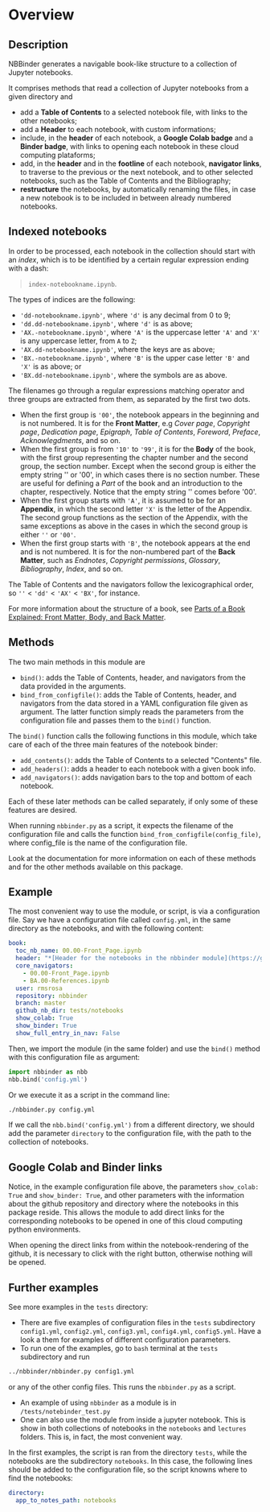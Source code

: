 # Overview

## Description

NBBinder generates a navigable book-like structure to a collection of Jupyter notebooks.

It comprises methods that read a collection of Jupyter notebooks from a given directory and

- add a **Table of Contents** to a selected notebook file, with links to the other notebooks;
- add a **Header** to each notebook, with custom informations;
- include, in the **header** of each notebook, a **Google Colab badge** and a **Binder badge**, with links to opening each notebook in these cloud computing plataforms;
- add, in the **header** and in the **footline** of each notebook, **navigator links**, to traverse  to the previous or the next notebook, and to other selected notebooks, such as the Table of Contents and the Bibliography;
- **restructure** the notebooks, by automatically renaming the files, in case a new notebook is to be included in between already numbered notebooks.

## Indexed notebooks

In order to be processed, each notebook in the collection should start with an *index*, which is to be identified by a certain regular expression ending with a dash:

> `index-notebookname.ipynb`.

The types of indices are the following:

- `'dd-notebookname.ipynb'`, where `'d'` is any decimal from 0 to 9;
- `'dd.dd-notebookname.ipynb'`, where `'d'` is as above;
- `'AX.-notebookname.ipynb'`, where `'A'` is the uppercase letter `'A'` and `'X'` is any uppercase letter, from `A` to `Z`;
- `'AX.dd-notebookname.ipynb'`, where the keys are as above;
- `'BX.-notebookname.ipynb'`, where `'B'` is the upper case letter `'B'` and `'X'` is as above; or
- `'BX.dd-notebookname.ipynb'`, where the symbols are as above.

The filenames go through a regular expressions matching operator and three groups are extracted from them, as separated by the first two dots.

- When the first group is `'00'`, the notebook appears in the beginning and is not numbered. It is for the **Front Matter**, e.g *Cover page*, *Copyright page*, *Dedication page*, *Epigraph*, *Table of Contents*, *Foreword*, *Preface*, *Acknowlegdments*, and so on.
- When the first group is from `'10'` to `'99'`, it is for the **Body** of the book, with the first group representing the chapter number and the second group, the section number. Except when the second group is either the empty string '' or '00', in which cases there is no section number. These are useful for defining a *Part* of the book and an introduction to the chapter, respectively. Notice that the empty string '' comes before '00'.
- When the first group starts with `'A'`, it is assumed to be for an **Appendix**, in which the second letter `'X'` is the letter of the Appendix. The second group functions as the section of the Appendix, with the same exceptions as above in the cases in which the second group is either `''` or `'00'`.
- When the first group starts with `'B'`, the notebook appears at the end and is not numbered. It is for the non-numbered part of the **Back Matter**, such as  *Endnotes*, *Copyright permissions*, *Glossary*, *Bibliography*, *Index*, and so on.

The Table of Contents and the navigators follow the lexicographical order, so `''` < `'dd'` < `'AX'` < `'BX'`, for instance.

For more information about the structure of a book, see [Parts of a Book Explained: Front Matter, Body, and Back Matter](https://blog.reedsy.com/front-matter-back-matter-book/).

## Methods

The two main methods in this module are

- `bind()`: adds the Table of Contents, header, and navigators from the data provided in the arguments.
- `bind_from_configfile()`: adds the Table of Contents, header, and navigators from the data stored in a YAML configuration file given as argument.
The latter function simply reads the parameters from the configuration file and passes them to the `bind()` function.

The `bind()` function calls the following functions in this module, which take care of each of the three main features of the notebook binder:

- `add_contents()`: adds the Table of Contents to a selected "Contents" file.
- `add_headers()`: adds a header to each notebook with a given book info.
- `add_navigators()`: adds navigation bars to the top and bottom of each notebook.

Each of these later methods can be called separately, if only some of these features are desired.

When running `nbbinder.py` as a script, it expects the filename of the configuration file and calls the function `bind_from_configfile(config_file)`, where config_file is the name of the configuration file.

Look at the documentation for more information on each of these methods and for the other methods available on this package.

## Example

The most convenient way to use the module, or script, is via a configuration file. Say we have a configuration file called `config.yml`, in the same directory as the notebooks, and with the following content:

```yaml
book:
  toc_nb_name: 00.00-Front_Page.ipynb
  header: "*[Header for the notebooks in the nbbinder module](https://github.com/rmsrosa/nbbinder)*"
  core_navigators:
    - 00.00-Front_Page.ipynb
    - BA.00-References.ipynb
  user: rmsrosa
  repository: nbbinder
  branch: master
  github_nb_dir: tests/notebooks
  show_colab: True
  show_binder: True
  show_full_entry_in_nav: False
```

Then, we import the module (in the same folder) and use the `bind()` method with this configuration file as argument:

```python
import nbbinder as nbb
nbb.bind('config.yml')
```

Or we execute it as a script in the command line:

```bash
./nbbinder.py config.yml
```

If we call the `nbb.bind('config.yml')` from a different directory, we should add the parameter `directory` to the configuration file, with the path to the collection of notebooks.

## Google Colab and Binder links

Notice, in the example configuration file above, the parameters `show_colab: True` and `show_binder: True`, and other parameters with the information about the github repository and directory where the notebooks in this package reside. This allows the module to add direct links for the corresponding notebooks to be opened in one of this cloud computing python environments.

When opening the direct links from within the notebook-rendering of the github, it is necessary to click with the right button, otherwise nothing will be opened.

## Further examples

See more examples in the `tests` directory:

- There are five examples of configuration files in the `tests` subdirectory `config1.yml`, `config2.yml`, `config3.yml`, `config4.yml`, `config5.yml`. Have a look a them for examples of different configuration parameters.
- To run one of the examples, go to `bash` terminal at the `tests` subdirectory and run

```bash
../nbbinder/nbbinder.py config1.yml
```

or any of the other config files. This runs the `nbbinder.py` as a script.

- An example of using `nbbinder` as a module is in `/tests/notebinder_test.py`
- One can also use the module from inside a jupyter notebook. This is show in both collections of notebooks in the `notebooks` and `lectures` folders. This is, in fact, the most convenient way.

In the first examples, the script is ran from the directory `tests`, while the notebooks are the subdirectory `notebooks`. In this case, the following lines should be added to the configuration file, so the script knowns where to find the notebooks:

```yaml
directory:
  app_to_notes_path: notebooks
```
